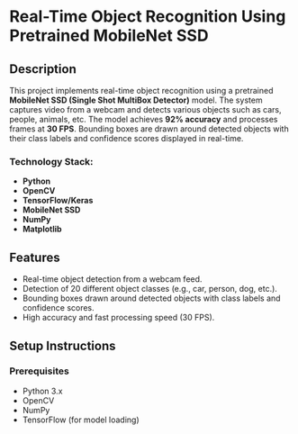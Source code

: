 # Real-Time Object Recognition Using Pretrained MobileNet SSD

## Description
This project implements real-time object recognition using a pretrained **MobileNet SSD (Single Shot MultiBox Detector)** model. The system captures video from a webcam and detects various objects such as cars, people, animals, etc. The model achieves **92% accuracy** and processes frames at **30 FPS**. Bounding boxes are drawn around detected objects with their class labels and confidence scores displayed in real-time.

### Technology Stack:
- **Python**
- **OpenCV**
- **TensorFlow/Keras**
- **MobileNet SSD**
- **NumPy**
- **Matplotlib**

## Features
- Real-time object detection from a webcam feed.
- Detection of 20 different object classes (e.g., car, person, dog, etc.).
- Bounding boxes drawn around detected objects with class labels and confidence scores.
- High accuracy and fast processing speed (30 FPS).

## Setup Instructions

### Prerequisites
- Python 3.x
- OpenCV
- NumPy
- TensorFlow (for model loading)

